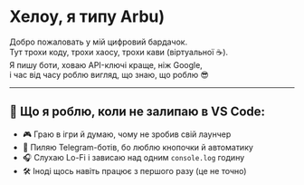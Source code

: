 # Хелоу, я типу  Arbu) 

Добро пожаловать у мій цифровий бардачок.  
Тут трохи коду, трохи хаосу, трохи кави (віртуальної ☕).  
Я пишу боти, ховаю API-ключі краще, ніж Google,  
і час від часу роблю вигляд, що знаю, що роблю 😎

---

## 🔧 Що я роблю, коли не залипаю в VS Code:

- 🎮 Граю в ігри й думаю, чому не зробив свій лаунчер  
- 💬 Пиляю Telegram-ботів, бо люблю кнопочки й автоматику  
- 🎧 Слухаю Lo-Fi і зависаю над одним `console.log` годину  
- 🛠️ Іноді щось навіть працює з першого разу (це не точно)







